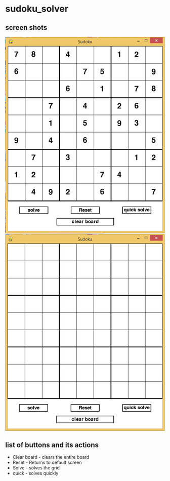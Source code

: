 # sudoku_solver
## screen shots
![screen](1.PNG)
![alt text](2.PNG)
## list of buttons and its actions
* Clear board - clears the entire board
* Reset - Returns to default screen
* Solve - solves the grid
* quick - solves quickly
